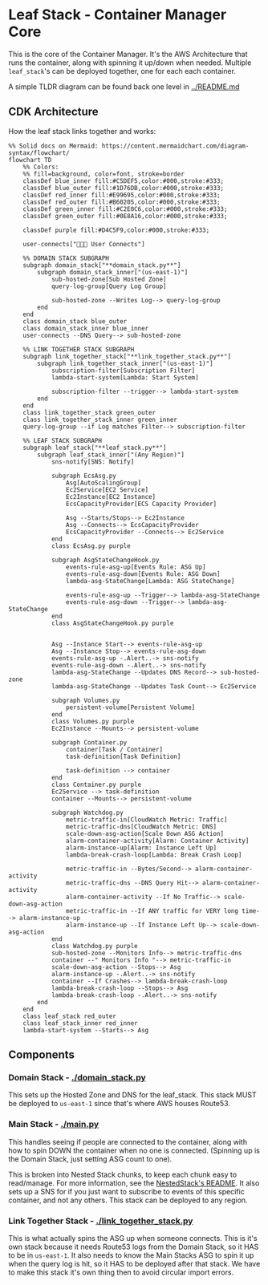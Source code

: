 # Leaf Stack - Container Manager Core

This is the core of the Container Manager. It's the AWS Architecture that runs the container, along with spinning it up/down when needed. Multiple `leaf_stack`'s can be deployed together, one for each each container.

A simple TLDR diagram can be found back one level in [../README.md](../README.md#leaf-stack-summary)

## CDK Architecture

How the leaf stack links together and works:

```mermaid
%% Solid docs on Mermaid: https://content.mermaidchart.com/diagram-syntax/flowchart/
flowchart TD
    %% Colors:
    %% fill=background, color=font, stroke=border
    classDef blue_inner fill:#C5DEF5,color:#000,stroke:#333;
    classDef blue_outer fill:#1D76DB,color:#000,stroke:#333;
    classDef red_inner fill:#E99695,color:#000,stroke:#333;
    classDef red_outer fill:#B60205,color:#000,stroke:#333;
    classDef green_inner fill:#C2E0C6,color:#000,stroke:#333;
    classDef green_outer fill:#0E8A16,color:#000,stroke:#333;

    classDef purple fill:#D4C5F9,color:#000,stroke:#333;

    user-connects["🧑‍🤝‍🧑 User Connects"]

    %% DOMAIN STACK SUBGRAPH
    subgraph domain_stack["**domain_stack.py**"]
        subgraph domain_stack_inner["(us-east-1)"]
            sub-hosted-zone[Sub Hosted Zone]
            query-log-group[Query Log Group]

            sub-hosted-zone --Writes Log--> query-log-group
        end
    end
    class domain_stack blue_outer
    class domain_stack_inner blue_inner
    user-connects --DNS Query--> sub-hosted-zone

    %% LINK TOGETHER STACK SUBGRAPH
    subgraph link_together_stack["**link_together_stack.py**"]
        subgraph link_together_stack_inner["(us-east-1)"]
            subscription-filter[Subscription Filter]
            lambda-start-system[Lambda: Start System]

            subscription-filter --trigger--> lambda-start-system
        end
    end
    class link_together_stack green_outer
    class link_together_stack_inner green_inner
    query-log-group --if Log matches Filter--> subscription-filter

    %% LEAF STACK SUBGRAPH
    subgraph leaf_stack["**leaf_stack.py**"]
        subgraph leaf_stack_inner["(Any Region)"]
            sns-notify[SNS: Notify]

            subgraph EcsAsg.py
                Asg[AutoScalingGroup]
                Ec2Service[EC2 Service]
                Ec2Instance[EC2 Instance]
                EcsCapacityProvider[ECS Capacity Provider]

                Asg --Starts/Stops--> Ec2Instance
                Asg --Connects--> EcsCapacityProvider
                EcsCapacityProvider --Connects--> Ec2Service
            end
            class EcsAsg.py purple

            subgraph AsgStateChangeHook.py
                events-rule-asg-up[Events Rule: ASG Up]
                events-rule-asg-down[Events Rule: ASG Down]
                lambda-asg-StateChange[Lambda: ASG StateChange]

                events-rule-asg-up --Trigger--> lambda-asg-StateChange
                events-rule-asg-down --Trigger--> lambda-asg-StateChange
            end
            class AsgStateChangeHook.py purple


            Asg --Instance Start--> events-rule-asg-up
            Asg --Instance Stop--> events-rule-asg-down
            events-rule-asg-up -.Alert..-> sns-notify
            events-rule-asg-down -.Alert..-> sns-notify
            lambda-asg-StateChange --Updates DNS Record--> sub-hosted-zone
            lambda-asg-StateChange --Updates Task Count--> Ec2Service

            subgraph Volumes.py
                persistent-volume[Persistent Volume]
            end
            class Volumes.py purple
            Ec2Instance --Mounts--> persistent-volume

            subgraph Container.py
                container[Task / Container]
                task-definition[Task Definition]

                task-definition --> container
            end
            class Container.py purple
            Ec2Service --> task-definition
            container --Mounts--> persistent-volume

            subgraph Watchdog.py
                metric-traffic-in[CloudWatch Metric: Traffic]
                metric-traffic-dns[CloudWatch Metric: DNS]
                scale-down-asg-action[Scale Down ASG Action]
                alarm-container-activity[Alarm: Container Activity]
                alarm-instance-up[Alarm: Instance Left Up]
                lambda-break-crash-loop[Lambda: Break Crash Loop]

                metric-traffic-in --Bytes/Second--> alarm-container-activity
                metric-traffic-dns --DNS Query Hit--> alarm-container-activity
                alarm-container-activity --If No Traffic--> scale-down-asg-action
                metric-traffic-in --If ANY traffic for VERY long time--> alarm-instance-up
                alarm-instance-up --If Instance Left Up--> scale-down-asg-action
            end
            class Watchdog.py purple
            sub-hosted-zone --Monitors Info--> metric-traffic-dns
            container --" Monitors Info "--> metric-traffic-in
            scale-down-asg-action --Stops--> Asg
            alarm-instance-up -.Alert..-> sns-notify
            container --If Crashes--> lambda-break-crash-loop
            lambda-break-crash-loop --Stops--> Asg
            lambda-break-crash-loop -.Alert..-> sns-notify
        end
    end
    class leaf_stack red_outer
    class leaf_stack_inner red_inner
    lambda-start-system --Starts--> Asg
```

## Components

### Domain Stack - [./domain_stack.py](./domain_stack.py)

This sets up the Hosted Zone and DNS for the leaf_stack. This stack MUST be deployed to `us-east-1` since that's where AWS houses Route53.

### Main Stack - [./main.py](./main.py)

This handles seeing if people are connected to the container, along with how to spin DOWN the container when no one is connected. (Spinning up is the Domain Stack, just setting ASG count to one).

This is broken into Nested Stack chunks, to keep each chunk easy to read/manage. For more information, see the [NestedStack's README](./NestedStacks/README.md). It also sets up a SNS for if you just want to subscribe to events of this specific container, and not any others. This stack can be deployed to any region.

### Link Together Stack - [./link_together_stack.py](./link_together_stack.py)

This is what actually spins the ASG up when someone connects. This is it's own stack because it needs Route53 logs from the Domain Stack, so it HAS to be in `us-east-1`. It also needs to know the Main Stacks ASG to spin it up when the query log is hit, so it HAS to be deployed after that stack. We have to make this stack it's own thing then to avoid circular import errors.
